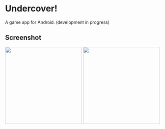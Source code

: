 # Undercover!
A game app for Android. (development in progress) 

## Screenshot

<div>
<img src="https://user-images.githubusercontent.com/14143525/71578324-89a11c00-2aac-11ea-8d15-eaa9fbe7d01a.png" width="250">
<img src="https://user-images.githubusercontent.com/14143525/71580199-8742c000-2ab4-11ea-8f67-3b87b2be42c8.png" width="250">

